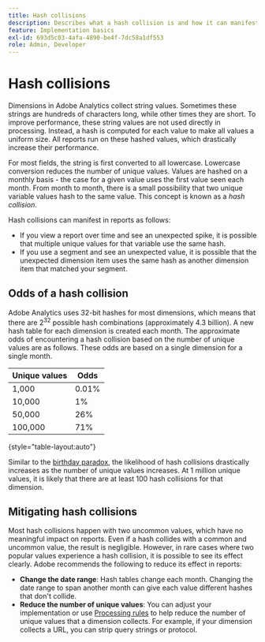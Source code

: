 ```yaml
---
title: Hash collisions
description: Describes what a hash collision is and how it can manifest.
feature: Implementation basics
exl-id: 693d5c03-4afa-4890-be4f-7dc58a1df553
role: Admin, Developer
---
```

# Hash collisions

Dimensions in Adobe Analytics collect string values. Sometimes these strings are hundreds of characters long, while other times they are short. To improve performance, these string values are not used directly in processing. Instead, a hash is computed for each value to make all values a uniform size. All reports run on these hashed values, which drastically increase their performance.

For most fields, the string is first converted to all lowercase. Lowercase conversion reduces the number of unique values. Values are hashed on a monthly basis - the case for a given value uses the first value seen each month. From month to month, there is a small possibility that two unique variable values hash to the same value. This concept is known as a *hash collision*.

Hash collisions can manifest in reports as follows:

* If you view a report over time and see an unexpected spike, it is possible that multiple unique values for that variable use the same hash.
* If you use a segment and see an unexpected value, it is possible that the unexpected dimension item uses the same hash as another dimension item that matched your segment.

## Odds of a hash collision

Adobe Analytics uses 32-bit hashes for most dimensions, which means that there are 2<sup>32</sup> possible hash combinations (approximately 4.3 billion). A new hash table for each dimension is created each month. The approximate odds of encountering a hash collision based on the number of unique values are as follows. These odds are based on a single dimension for a single month.

| Unique values | Odds |
| --- | --- |
| 1,000 | 0.01% |
| 10,000 | 1% |
| 50,000 | 26% |
| 100,000 | 71% |

{style="table-layout:auto"}

Similar to the [birthday paradox](https://en.wikipedia.org/wiki/Birthday_problem), the likelihood of hash collisions drastically increases as the number of unique values increases. At 1 million unique values, it is likely that there are at least 100 hash collisions for that dimension.

## Mitigating hash collisions

Most hash collisions happen with two uncommon values, which have no meaningful impact on reports. Even if a hash collides with a common and uncommon value, the result is negligible. However, in rare cases where two popular values experience a hash collision, it is possible to see its effect clearly. Adobe recommends the following to reduce its effect in reports:

* **Change the date range**: Hash tables change each month. Changing the date range to span another month can give each value different hashes that don't collide.
* **Reduce the number of unique values**: You can adjust your implementation or use [Processing rules](/help/admin/admin/c-manage-report-suites/c-edit-report-suites/general/c-processing-rules/processing-rules.md) to help reduce the number of unique values that a dimension collects. For example, if your dimension collects a URL, you can strip query strings or protocol.

<!-- https://wiki.corp.adobe.com/pages/viewpage.action?spaceKey=OmniArch&title=Uniques -->
